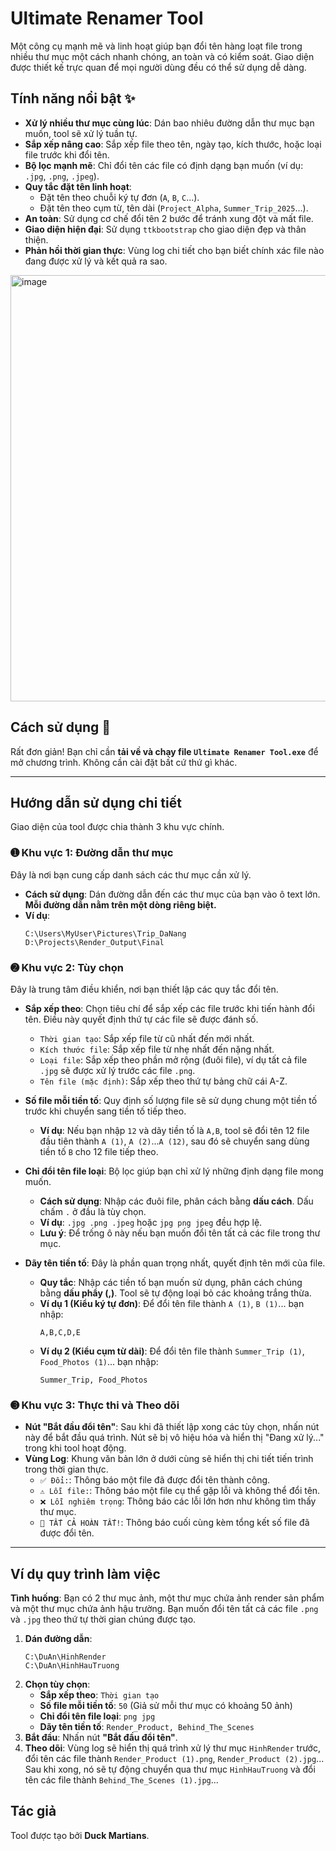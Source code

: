 # Ultimate Renamer Tool

Một công cụ mạnh mẽ và linh hoạt giúp bạn đổi tên hàng loạt file trong nhiều thư mục một cách nhanh chóng, an toàn và có kiểm soát. Giao diện được thiết kế trực quan để mọi người dùng đều có thể sử dụng dễ dàng.

## Tính năng nổi bật ✨

  * **Xử lý nhiều thư mục cùng lúc**: Dán bao nhiêu đường dẫn thư mục bạn muốn, tool sẽ xử lý tuần tự.
  * **Sắp xếp nâng cao**: Sắp xếp file theo tên, ngày tạo, kích thước, hoặc loại file trước khi đổi tên.
  * **Bộ lọc mạnh mẽ**: Chỉ đổi tên các file có định dạng bạn muốn (ví dụ: `.jpg`, `.png`, `.jpeg`).
  * **Quy tắc đặt tên linh hoạt**:
      * Đặt tên theo chuỗi ký tự đơn (`A`, `B`, `C`...).
      * Đặt tên theo cụm từ, tên dài (`Project_Alpha`, `Summer_Trip_2025`...).
  * **An toàn**: Sử dụng cơ chế đổi tên 2 bước để tránh xung đột và mất file.
  * **Giao diện hiện đại**: Sử dụng `ttkbootstrap` cho giao diện đẹp và thân thiện.
  * **Phản hồi thời gian thực**: Vùng log chi tiết cho bạn biết chính xác file nào đang được xử lý và kết quả ra sao.
<img width="802" height="682" alt="image" src="https://github.com/user-attachments/assets/0338ea5f-3f1c-472f-859c-dbd7df93e216" />

## Cách sử dụng 🚀

Rất đơn giản\! Bạn chỉ cần **tải về và chạy file `Ultimate Renamer Tool.exe`** để mở chương trình. Không cần cài đặt bất cứ thứ gì khác.

-----

## Hướng dẫn sử dụng chi tiết

Giao diện của tool được chia thành 3 khu vực chính.

### ➊ Khu vực 1: Đường dẫn thư mục

Đây là nơi bạn cung cấp danh sách các thư mục cần xử lý.

  * **Cách sử dụng**: Dán đường dẫn đến các thư mục của bạn vào ô text lớn. **Mỗi đường dẫn nằm trên một dòng riêng biệt.**
  * **Ví dụ**:
    ```
    C:\Users\MyUser\Pictures\Trip_DaNang
    D:\Projects\Render_Output\Final
    ```

### ➋ Khu vực 2: Tùy chọn

Đây là trung tâm điều khiển, nơi bạn thiết lập các quy tắc đổi tên.

  * **Sắp xếp theo**: Chọn tiêu chí để sắp xếp các file trước khi tiến hành đổi tên. Điều này quyết định thứ tự các file sẽ được đánh số.

      * `Thời gian tạo`: Sắp xếp file từ cũ nhất đến mới nhất.
      * `Kích thước file`: Sắp xếp file từ nhẹ nhất đến nặng nhất.
      * `Loại file`: Sắp xếp theo phần mở rộng (đuôi file), ví dụ tất cả file `.jpg` sẽ được xử lý trước các file `.png`.
      * `Tên file (mặc định)`: Sắp xếp theo thứ tự bảng chữ cái A-Z.

  * **Số file mỗi tiền tố**: Quy định số lượng file sẽ sử dụng chung một tiền tố trước khi chuyển sang tiền tố tiếp theo.

      * **Ví dụ**: Nếu bạn nhập `12` và dãy tiền tố là `A,B`, tool sẽ đổi tên 12 file đầu tiên thành `A (1)`, `A (2)`...`A (12)`, sau đó sẽ chuyển sang dùng tiền tố `B` cho 12 file tiếp theo.

  * **Chỉ đổi tên file loại**: Bộ lọc giúp bạn chỉ xử lý những định dạng file mong muốn.

      * **Cách sử dụng**: Nhập các đuôi file, phân cách bằng **dấu cách**. Dấu chấm `.` ở đầu là tùy chọn.
      * **Ví dụ**: `.jpg .png .jpeg` hoặc `jpg png jpeg` đều hợp lệ.
      * **Lưu ý**: Để trống ô này nếu bạn muốn đổi tên tất cả các file trong thư mục.

  * **Dãy tên tiền tố**: Đây là phần quan trọng nhất, quyết định tên mới của file.

      * **Quy tắc**: Nhập các tiền tố bạn muốn sử dụng, phân cách chúng bằng **dấu phẩy (,)**. Tool sẽ tự động loại bỏ các khoảng trắng thừa.
      * **Ví dụ 1 (Kiểu ký tự đơn)**: Để đổi tên file thành `A (1)`, `B (1)`... bạn nhập:
        ```
        A,B,C,D,E
        ```
      * **Ví dụ 2 (Kiểu cụm từ dài)**: Để đổi tên file thành `Summer_Trip (1)`, `Food_Photos (1)`... bạn nhập:
        ```
        Summer_Trip, Food_Photos
        ```

### ➌ Khu vực 3: Thực thi và Theo dõi

  * **Nút "Bắt đầu đổi tên"**: Sau khi đã thiết lập xong các tùy chọn, nhấn nút này để bắt đầu quá trình. Nút sẽ bị vô hiệu hóa và hiển thị "Đang xử lý..." trong khi tool hoạt động.
  * **Vùng Log**: Khung văn bản lớn ở dưới cùng sẽ hiển thị chi tiết tiến trình trong thời gian thực.
      * `✅ Đổi:`: Thông báo một file đã được đổi tên thành công.
      * `⚠️ Lỗi file:`: Thông báo một file cụ thể gặp lỗi và không thể đổi tên.
      * `❌ Lỗi nghiêm trọng`: Thông báo các lỗi lớn hơn như không tìm thấy thư mục.
      * `🎉 TẤT CẢ HOÀN TẤT!`: Thông báo cuối cùng kèm tổng kết số file đã được đổi tên.

-----

## Ví dụ quy trình làm việc

**Tình huống**: Bạn có 2 thư mục ảnh, một thư mục chứa ảnh render sản phẩm và một thư mục chứa ảnh hậu trường. Bạn muốn đổi tên tất cả các file `.png` và `.jpg` theo thứ tự thời gian chúng được tạo.

1.  **Dán đường dẫn**:
    ```
    C:\DuAn\HinhRender
    C:\DuAn\HinhHauTruong
    ```
2.  **Chọn tùy chọn**:
      * **Sắp xếp theo**: `Thời gian tạo`
      * **Số file mỗi tiền tố**: `50` (Giả sử mỗi thư mục có khoảng 50 ảnh)
      * **Chỉ đổi tên file loại**: `png jpg`
      * **Dãy tên tiền tố**: `Render_Product, Behind_The_Scenes`
3.  **Bắt đầu**: Nhấn nút **"Bắt đầu đổi tên"**.
4.  **Theo dõi**: Vùng log sẽ hiển thị quá trình xử lý thư mục `HinhRender` trước, đổi tên các file thành `Render_Product (1).png`, `Render_Product (2).jpg`... Sau khi xong, nó sẽ tự động chuyển qua thư mục `HinhHauTruong` và đổi tên các file thành `Behind_The_Scenes (1).jpg`...

## Tác giả

Tool được tạo bởi **Duck Martians**.
